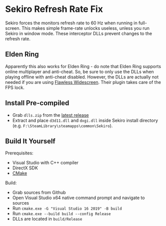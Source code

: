 # Sekiro Refresh Rate Fix

Sekiro forces the monitors refresh rate to 60 Hz when running in full-screen.
This makes simple frame-rate unlocks useless, unless you run Sekiro in window mode.
These interceptor DLLs prevent changes to the refresh rate.

## Elden Ring

Apparently this also works for Elden Ring - do note that Elden Ring supports online multiplayer and anti-cheat.
So, be sure to only use the DLLs when playing offline with anti-cheat disabled.
However, the DLLs are actually not needed if you are using [Flawless Widescreen](https://www.flawlesswidescreen.org/).
Their plugin takes care of the FPS lock.

## Install Pre-compiled

- Grab `dlls.zip` from the [latest release](https://github.com/W4RH4WK/Sekiro-Refresh-Rate-Fix/releases)
- Extract and place `d3d11.dll` and `dxgi.dll` inside Sekiro install directory (e.g. `F:\SteamLibrary\steamapps\common\Sekiro`).

## Build It Yourself

Prerequisites:

- Visual Studio with C++ compiler
- DirectX SDK
- [CMake](https://cmake.org/)

Build:

- Grab sources from Github
- Open Visual Studio x64 native command prompt and navigate to sources
- Run `cmake.exe -G "Visual Studio 16 2019" -B build`
- Run `cmake.exe --build build --config Release`
- DLLs are located in `build/Release`
